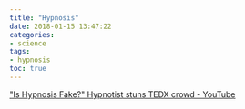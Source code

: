 ```yaml
---
title: "Hypnosis"
date: 2018-01-15 13:47:22
categories:
- science
tags:
- hypnosis
toc: true
---
```


["Is Hypnosis Fake?" Hypnotist stuns TEDX crowd - YouTube](https://www.youtube.com/watch?v=1RA2Zy_IZfQ)
